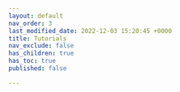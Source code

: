 ```yaml
---
layout: default
nav_order: 3
last_modified_date: 2022-12-03 15:20:45 +0000
title: Tutorials
nav_exclude: false
has_children: true
has_toc: true
published: false

---
```

